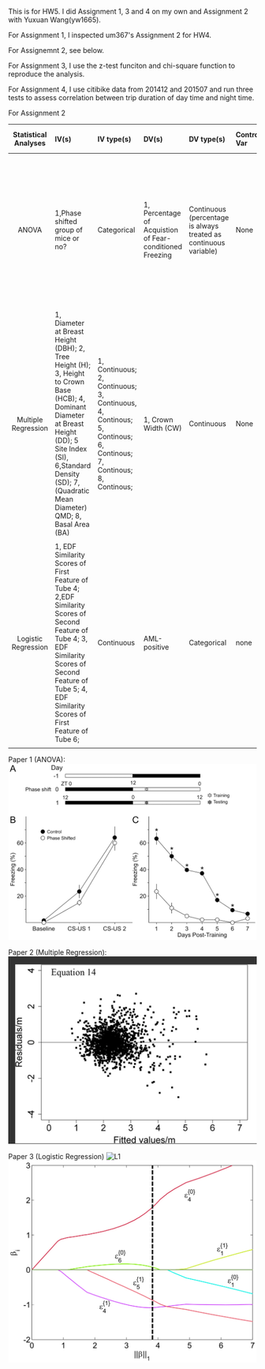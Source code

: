 This is for HW5. I did Assignment 1, 3 and 4 on my own and Assignment 2 with Yuxuan Wang(yw1665).  

For Assignment 1, I inspected um367's Assignment 2 for HW4.

For Assignemnt 2, see below.

For Assignment 3, I use the z-test funciton and chi-square function to reproduce the analysis.

For Assignment 4, I use citibike data from 201412 and 201507 and run three tests to assess correlation between trip duration of day time and night time. 




For Assignment 2

 | **Statistical Analyses**	|  **IV(s)**  |  **IV type(s)** |  **DV(s)**  |  **DV type(s)**  |  **Control Var** | **Control Var type**  | **Question to be answered** | **_H0_** | **alpha** | **link to paper**| 
|:----------:|:----------|:------------|:-------------|:-------------|:------------|:------------- |:------------------|:----:|:-------:|:-------|
 ANOVA | 1,Phase shifted group of mice or no? | Categorical | 1, Percentage of Acquistion of Fear-conditioned Freezing | Continuous (percentage is always treated as continuous variable) |  None | None | If an acute light/dark phase shift prior to training would alter acquistion of fear conditioned freeze of mice?| Percentage of acquistion of fear conditioned freeze of phase shifted group of mice = Percentage of acquistion of fear conditioned freeze of normal mice | 0.05 | [Rapid Changes in the Light/Dark Cycle Disrupt Memory of Conditioned Fear in Mice](https://journals.plos.org/plosone/article?id=10.1371/journal.pone.0012546#pone-0012546-g001**)|
  |||||||||
 Multiple Regression	|  1, Diameter at Breast Height (DBH); 2, Tree Height (H); 3, Height to Crown Base (HCB); 4, Dominant Diameter at Breast Height (DD); 5 Site Index (SI), 6,Standard Density (SD); 7, (Quadratic Mean Diameter) QMD; 8, Basal Area (BA)  |  1, Continuous; 2, Continuous; 3, Continuous, 4, Continous; 5, Continous; 6, Continous; 7, Continous; 8, Continous; |  1, Crown Width (CW) | Continuous | None | None  | How to predict crown width of China-fir precisely based on the crown data | None | 0.05 (Feature Selection ) | [Linear Mixed-Effects Models to Describe Individual Tree Crown Width for China-Fir in Fujian Province, Southeast China](https://journals.plos.org/plosone/article?id=10.1371/journal.pone.0122257#pone-0122257-t001)|
  |||||||||
 Logistic Regression	| 1, EDF Similarity Scores of First Feature of Tube 4; 2,EDF Similarity Scores of Second Feature of Tube 4; 3, EDF Similarity Scores of Second Feature of Tube 5; 4, EDF Similarity Scores of First Feature of Tube 6; | Continuous |  AML-positive  |  Categorical  |  none | none | How to predict acute myeloid leukemia (AML) from patient samples based on flow cytometry measurements ? | None | 0.05 (Feature Selection ) | [Leukemia Prediction Using Sparse Logistic Regression] (https://journals.plos.org/plosone/article?id=10.1371/journal.pone.0072932)| 
  |||||||||

Paper 1 (ANOVA):
![ANOVA](anova.png)

Paper 2 (Multiple Regression):
![MULTIPLE REGRESSION](multiple.png)

Paper 3 (Logistic Regression)
![L1](leukemia2.PNG)
![L2](leukemia.png)

